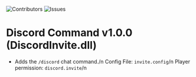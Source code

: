 ![Contributors](https://img.shields.io/github/contributors/Zekevious/TShock-Plugins?color=dark-green) ![Issues](https://img.shields.io/github/issues/Zekevious/TShock-Plugins)

# Discord Command v1.0.0 (DiscordInvite.dll)
- Adds the ``/discord`` chat command./n
Config File: ``invite.config``/n
Player permission: ``discord.invite``/n
